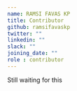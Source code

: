 ```yaml
---
name: RAMSI FAVAS KP
title: Contributor
github: ramsifavaskp
twitter: ""
linkedin: ""
slack: ""
joining_date: ""
role : contributor
---
```


Still waiting for this
